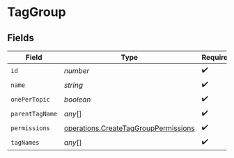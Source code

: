 # TagGroup


## Fields

| Field                                                                                               | Type                                                                                                | Required                                                                                            | Description                                                                                         |
| --------------------------------------------------------------------------------------------------- | --------------------------------------------------------------------------------------------------- | --------------------------------------------------------------------------------------------------- | --------------------------------------------------------------------------------------------------- |
| `id`                                                                                                | *number*                                                                                            | :heavy_check_mark:                                                                                  | N/A                                                                                                 |
| `name`                                                                                              | *string*                                                                                            | :heavy_check_mark:                                                                                  | N/A                                                                                                 |
| `onePerTopic`                                                                                       | *boolean*                                                                                           | :heavy_check_mark:                                                                                  | N/A                                                                                                 |
| `parentTagName`                                                                                     | *any*[]                                                                                             | :heavy_check_mark:                                                                                  | N/A                                                                                                 |
| `permissions`                                                                                       | [operations.CreateTagGroupPermissions](../../../sdk/models/operations/createtaggrouppermissions.md) | :heavy_check_mark:                                                                                  | N/A                                                                                                 |
| `tagNames`                                                                                          | *any*[]                                                                                             | :heavy_check_mark:                                                                                  | N/A                                                                                                 |
